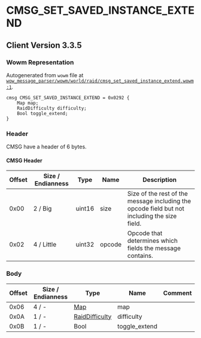 # CMSG_SET_SAVED_INSTANCE_EXTEND

## Client Version 3.3.5

### Wowm Representation

Autogenerated from `wowm` file at [`wow_message_parser/wowm/world/raid/cmsg_set_saved_instance_extend.wowm:1`](https://github.com/gtker/wow_messages/tree/main/wow_message_parser/wowm/world/raid/cmsg_set_saved_instance_extend.wowm#L1).
```rust,ignore
cmsg CMSG_SET_SAVED_INSTANCE_EXTEND = 0x0292 {
    Map map;
    RaidDifficulty difficulty;
    Bool toggle_extend;
}
```
### Header

CMSG have a header of 6 bytes.

#### CMSG Header

| Offset | Size / Endianness | Type   | Name   | Description |
| ------ | ----------------- | ------ | ------ | ----------- |
| 0x00   | 2 / Big           | uint16 | size   | Size of the rest of the message including the opcode field but not including the size field.|
| 0x02   | 4 / Little        | uint32 | opcode | Opcode that determines which fields the message contains.|

### Body

| Offset | Size / Endianness | Type | Name | Comment |
| ------ | ----------------- | ---- | ---- | ------- |
| 0x06 | 4 / - | [Map](map.md) | map |  |
| 0x0A | 1 / - | [RaidDifficulty](raiddifficulty.md) | difficulty |  |
| 0x0B | 1 / - | Bool | toggle_extend |  |


